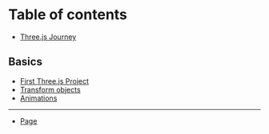 # Table of contents

* [Three.js Journey](README.md)

## Basics

* [First Three.js Project](basics/first-three.js-project.md)
* [Transform objects](basics/transform-objects.md)
* [Animations](basics/animations.md)

***

* [Page](<README (1).md>)
